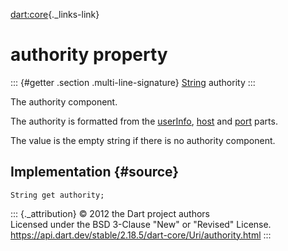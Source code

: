 [dart:core](../../dart-core/dart-core-library){._links-link}

authority property
==================

::: {#getter .section .multi-line-signature}
[String](../string-class) authority
:::

The authority component.

The authority is formatted from the [userInfo](userinfo), [host](host)
and [port](port) parts.

The value is the empty string if there is no authority component.

Implementation {#source}
--------------

``` {.language-dart data-language="dart"}
String get authority;
```

::: {._attribution}
© 2012 the Dart project authors\
Licensed under the BSD 3-Clause \"New\" or \"Revised\" License.\
<https://api.dart.dev/stable/2.18.5/dart-core/Uri/authority.html>
:::
